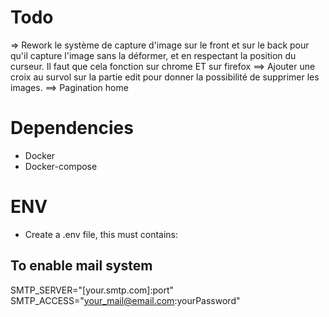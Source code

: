 # Todo
=> Rework le système de capture d'image sur le front et sur le back pour qu'il capture l'image sans la déformer, et en respectant la position du curseur. Il faut que cela fonction sur chrome ET sur firefox
==> Ajouter une croix au survol sur la partie edit pour donner la possibilité de supprimer les images.
==> Pagination home

# Dependencies
- Docker
- Docker-compose

# ENV
- Create a .env file, this must contains:
## To enable mail system
SMTP_SERVER="[your.smtp.com]:port"
SMTP_ACCESS="your_mail@email.com:yourPassword"
